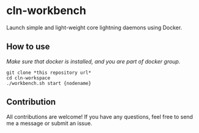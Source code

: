 # cln-workbench

Launch simple and light-weight core lightning daemons using Docker.

## How to use

*Make sure that docker is installed, and you are part of docker group.*

```
git clone *this repository url*
cd cln-workspace
./workbench.sh start {nodename}
```

## Contribution

All contributions are welcome! If you have any questions, feel free to send me a message or submit an issue.

